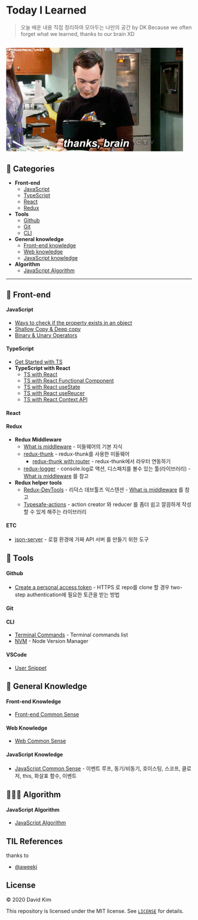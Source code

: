 # Today I Learned 

> 오늘 배운 내용 직접 정리하여 모아두는 나만의 공간 by DK
> Because we often forget what we learned, thanks to our brain XD

![Alt Text](./assets/thanks_brain.gif "Thanks, brain")
---

## 📝 Categories

* **Front-end**
  * [JavaScript](#javascript)
  * [TypeScript](#typescript)
  * [React](#react)
  * [Redux](#redux)
* **Tools**
  * [Github](#github)
  * [Git](#git)
  * [CLI](#cli)
* **General knowledge**
  * [Front-end knowledge](#front-end-knowledge)
  * [Web knowledge](#web-knoweldge)
  * [JavaScript knowledge](#javascript-knowledge)
* **Algorithm**
  * [JavaScript Algorithm](#javascript-algorithm)

---

## 🙌 Front-end

#### JavaScript
* [Ways to check if the property exists in an object](./front-end/JavaScript/PropertyInObject.md)
* [Shallow Copy & Deep copy](./front-end/JavaScript/ShallowAndDeepCopy.md)
* [Binary & Unary Operators](./front-end/JavaScript/BinaryAndUnaryOperators.md)

#### TypeScript

* [Get Started with TS](./front-end/TypeScript/getStartedWithTS.md)
* **TypeScript with React**
  * [TS with React](./front-end/TypeScript/reactWithTS.md)
  * [TS with React Functional Component](./front-end/TypeScript/reactFunctionalComponentTS.md)
  * [TS with React useState](./front-end/TypeScript/reactUseStateTS.md)
  * [TS with React useReucer](./front-end/TypeScript/reactUseReducerTS.md)
  * [TS with React Context API](./front-end/TypeScript/reactContextTS.md)

#### React

#### Redux

* **Redux Middleware**
  * [What is middleware](./front-end/Redux/reduxMiddleware/whatIsMiddleware.md) - 미들웨어의 기본 지식
  * [redux-thunk](./front-end/Redux/reduxMiddleware/reduxThunk.md) - redux-thunk를 사용한 미들웨어
    * [redux-thunk with router](./front-end/Redux/reduxMiddleware/reduxThunkWithRouter.md) - redux-thunk에서 라우터 연동하기
  * [redux-logger](./front-end/Redux/reduxMiddleware/whatIsMiddleware.md) - console.log로 액션, 디스패치를 볼수 있는 툴(라이브러리) - [What is middleware](./front-end/Redux/reduxMiddleware/whatIsMiddleware.md) 를 참고
* **Redux helper tools**
  * [Redux-DevTools](./front-end/Redux/reduxMiddleware/whatIsMiddleware.md) - 리덕스 데브툴즈 익스텐션 - [What is middleware](./front-end/Redux/reduxMiddleware/whatIsMiddleware.md) 를 참고
  * [Typesafe-actions](./front-end/Redux/reduxHelperTools/typesafeActions.md) - action creator 와 reducer 를 좀더 쉽고 깔끔하게 작성 할 수 있게 해주는 라이브러리

#### ETC

* [json-server](./front-end/ETC/jsonServer.md) - 로컬 환경에 가짜 API 서버 를 만들기 위한 도구

## 🔧 Tools

#### Github
* [Create a personal access token](https://docs.github.com/en/free-pro-team@latest/github/authenticating-to-github/creating-a-personal-access-token) - HTTPS 로 repo를 clone 할 경우 two-step authentication에 필요한 토큰을 받는 방법

#### Git

#### CLI

* [Terminal Commands](./tools/CLI/terminalCommands.md) - Terminal commands list
* [NVM](./tools/CLI/nvm.md) - Node Version Manager

#### VSCode

* [User Snippet](./tools/VSCode/userSnippet.md)

## 🧩 General Knowledge

#### Front-end Knowledge

* [Front-end Common Sense](./general-knowledge/Front-end-knowledge/front-endCommonSense.md)

#### Web Knowledge

* [Web Common Sense](./general-knowledge/Web-knowledge/webCommonSense.md)

#### JavaScript Knowledge
* [JavaScript Common Sense](./general-knowledge/JavaScript-knowledge/javaScriptCommonSense.md) - 이벤트 루프, 동기/비동기, 호이스팅, 스코프, 클로저, this, 화살표 함수, 이벤트

## 🧑🏻‍💻 Algorithm

#### JavaScript Algorithm

* [JavaScript Algorithm](./algorithm/JavaScriptAlgorithm.md)

## TIL References
thanks to
* [@aweekj](https://github.com/aweekj/TIL)

## License

© 2020 David Kim

This repository is licensed under the MIT license. See [`LICENSE`](./LICENSE) for details.